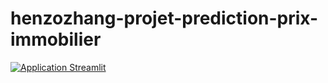 # henzozhang-projet-prediction-prix-immobilier
[![ Application Streamlit ](https://static.streamlit.io/badges/streamlit_badge_black_white.svg)](https://share.streamlit.io/yourGitHubName/yourRepo/yourApp/)
